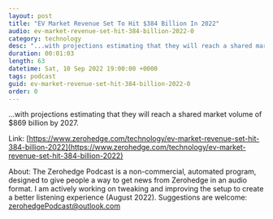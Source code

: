 ```yaml
---
layout: post
title: "EV Market Revenue Set To Hit $384 Billion In 2022"
audio: ev-market-revenue-set-hit-384-billion-2022-0
category: technology
desc: "...with projections estimating that they will reach a shared market volume of $869 billion by 2027."
duration: 00:01:03
length: 63
datetime: Sat, 10 Sep 2022 19:00:00 +0000
tags: podcast
guid: ev-market-revenue-set-hit-384-billion-2022-0
order: 0
---
```

...with projections estimating that they will reach a shared market volume of $869 billion by 2027.

Link: [https://www.zerohedge.com/technology/ev-market-revenue-set-hit-384-billion-2022](https://www.zerohedge.com/technology/ev-market-revenue-set-hit-384-billion-2022)

About: The Zerohedge Podcast is a non-commercial, automated program, designed to give people a way to get news from Zerohedge in an audio format.  I am actively working on tweaking and improving the setup to create a better listening experience (August 2022).  Suggestions are welcome: [zerohedgePodcast@outlook.com](mailto:zerohedgePodcast@outlook.com)